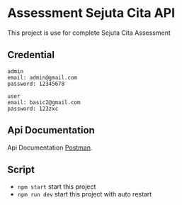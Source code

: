 # Assessment Sejuta Cita API
This project is use for complete Sejuta Cita Assessment

## Credential
```
admin
email: admin@gmail.com
password: 12345678

user
email: basic2@gmail.com
password: 123zxc
```

## Api Documentation
Api Documentation [Postman](https://documenter.getpostman.com/view/13000455/UyrEhaQj).

## Script
- `npm start` start this project
- `npm run dev` start this project with auto restart